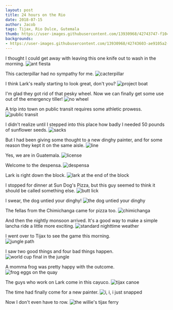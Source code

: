 ```yaml
---
layout: post
title: 24 hours on the Rio
date: 2018-07-15
author: Jacob
tags: Tijax, Rio Dulce, Gutemala
thumb: https://user-images.githubusercontent.com/13930968/42743747-f1045fc8-8883-11e8-9c86-b48f7004125e.jpeg
backgrounds:
- https://user-images.githubusercontent.com/13930968/42743603-ae9105a2-8882-11e8-9f87-3d4ada9eb26e.jpeg
---
```


I thought I could get away with leaving this one knife out to wash in the morning.
![ant fiesta](https://user-images.githubusercontent.com/13930968/42743243-67e247ea-887f-11e8-8835-224548929976.jpeg)

This cacterpillar had no sympathy for me.
![cacterpillar](https://user-images.githubusercontent.com/13930968/42743244-67fa1c44-887f-11e8-8af5-3e1343a76190.jpeg)

I think Lark's really starting to look great, don't you?
![project boat](https://user-images.githubusercontent.com/13930968/42743249-687254de-887f-11e8-8c15-fd623e02fe22.jpeg)

I'm glad they got rid of that pesky wheel.  Now we can finally get some use out of the emergency tiller!
![no wheel](https://user-images.githubusercontent.com/13930968/42743248-685aee48-887f-11e8-9160-ec792de21d42.jpeg)

A trip into town on public transit requires some athletic prowess.
![public transit](https://user-images.githubusercontent.com/13930968/42743603-ae9105a2-8882-11e8-9f87-3d4ada9eb26e.jpeg)

I didn't realize until I stepped into this place how badly I needed 50 pounds of sunflower seeds.
![sacks](https://user-images.githubusercontent.com/13930968/42743252-68c0a350-887f-11e8-84e0-b845108d6d5d.jpeg)

But I had been giving some thought to a new dinghy painter, and for some reason they kept it on the same aisle.
![line](https://user-images.githubusercontent.com/13930968/42743251-68a5490c-887f-11e8-8719-157407af0b6b.jpeg)

Yes, we are in Guatemala.
![license](https://user-images.githubusercontent.com/13930968/42743254-69071b82-887f-11e8-8fde-da8961566d69.jpeg)

Welcome to the despensa.
![despensa](https://user-images.githubusercontent.com/13930968/42743255-693261a2-887f-11e8-9f50-c721ea44b5df.jpeg)

Lark is right down the block.
![lark at the end of the block](https://user-images.githubusercontent.com/13930968/42743256-69541068-887f-11e8-86d5-8367f88d5585.jpeg)

I stopped for dinner at Sun Dog's Pizza, but this guy seemed to think it should be called something else.
![butt lick](https://user-images.githubusercontent.com/13930968/42743257-696b857c-887f-11e8-83ac-83709cabeafb.jpeg)

I swear, the dog untied your dinghy!
![the dog untied your dinghy](https://user-images.githubusercontent.com/13930968/42743259-69903e08-887f-11e8-903c-a8a56da52c0e.jpeg)

The fellas from the Chimichanga came for pizza too.
![chimichanga](https://user-images.githubusercontent.com/13930968/42743260-69b93628-887f-11e8-9a74-628a97aa445d.jpeg)

And then the nightly monsoon arrived.  It's a good way to make a simple lancha ride a little more exciting. 
![standard nighttime weather](https://user-images.githubusercontent.com/13930968/42743337-2e17181e-8880-11e8-8fda-4ea221957a41.jpeg)

I went over to Tijax to see the game this morning.  
![jungle path](https://user-images.githubusercontent.com/13930968/42743919-94601896-8885-11e8-81fb-1c3e4fd21a22.jpeg)

I saw two good things and four bad things happen.
![world cup final in the jungle](https://user-images.githubusercontent.com/13930968/42743261-69e2743e-887f-11e8-8c78-615c738f98be.jpeg)

A momma frog was pretty happy with the outcome.
![frog eggs on the quay](https://user-images.githubusercontent.com/13930968/42743264-6a612536-887f-11e8-982c-da61fd0015bb.jpeg)

The guys who work on Lark come in this cayuco.
![tijax canoe](https://user-images.githubusercontent.com/13930968/42743747-f1045fc8-8883-11e8-9c86-b48f7004125e.jpeg)

The time had finally come for a new painter.
![i, i, i just snapped](https://user-images.githubusercontent.com/13930968/42743265-6a7c95d2-887f-11e8-9a65-96c783523fb8.jpeg)

Now I don't even have to row.
![the willie's tijax ferry](https://user-images.githubusercontent.com/13930968/42743330-1c84a38c-8880-11e8-89ef-03056cc65fe0.jpeg)
